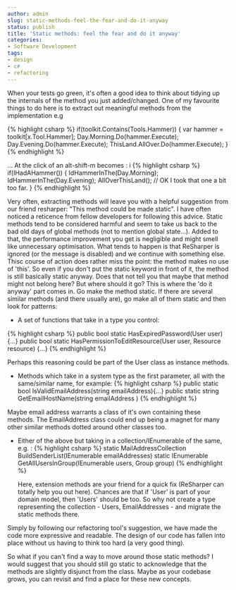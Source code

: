 ```yaml
---
author: admin
slug: static-methods-feel-the-fear-and-do-it-anyway
status: publish
title: 'Static methods: feel the fear and do it anyway'
categories:
- Software Development
tags:
- design
- c#
- refactoring
---
```


When your tests go green, it's often a good idea to think about tidying
up the internals of the method you just added/changed. One of my
favourite things to do here is to extract out meaningful methods from
the implementation e.g

{% highlight csharp %}
if(toolkit.Contains(Tools.Hammer))
{
    var hammer = toolkit[x.Tool.Hammer];
    Day.Morning.Do(hammer.Execute);
    Day.Evening.Do(hammer.Execute);
    ThisLand.AllOver.Do(hammer.Execute);
}
{% endhighlight %}

... At the click of an alt-shift-m becomes :
i
{% highlight csharp %}
if(IHadAHammer())
{
    IdHammerInThe(Day.Morning);
    IdHammerInThe(Day.Evening);
    AllOverThisLand(); // OK I took that one a bit too far.
}
{% endhighlight %}

Very often, extracting methods will leave you with a helpful suggestion
from our friend resharper: "This method could be made static". I have
often noticed a reticence from fellow developers for following this
advice. Static methods tend to be considered harmful and seem to take us
back to the bad old days of global methods (not to mention global
state...). Added to that, the performance improvement you get is
negligible and might smell like unnecessary optimisation. What tends to happen is
that ReSharper is ignored (or the message is disabled) and we continue
with something else. Thisc course of action does rather miss the point:
the method makes no use of 'this'. So even if you don't put the static
keyword in front of it, the method is still basically static anyway.
Does that not tell you that maybe that method might not belong here? But
where should it go? This is where the 'do it anyway' part comes in. Go
make the method static. If there are several similar methods (and there
usually are), go make all of them static and then look for patterns:

-   A set of functions that take in a type you control:

{% highlight csharp %}
   public bool static HasExpiredPassword(User user) {...}
   public bool static HasPermissionToEditResource(User user, Resource resource) {...}
{% endhighlight %}

Perhaps this reasoning could be part of the User class as instance
methods.

-   Methods which take in a system type as the first parameter, all with
 the same/similar name, for example:
{% highlight csharp %}
public static  bool IsValidEmailAddress(string emailAddress){...}
public static string GetEmailHostName(string emailAddress )
{% endhighlight %}

Maybe email address warrants a class of it's own containing these
methods. The EmailAddress class could end up being a magnet for many
other similar methods dotted around other classes too.

-   Either of the above but taking in a collection/IEnumerable of the
    same, e.g. :
{% highlight csharp %}
static MailAddressCollection BuildSenderList(IEnumerable emailAddresses)
static IEnumerable GetAllUsersInGroup(IEnumerable users, Group group)
{% endhighlight %}

    Here, extension methods are your friend for a quick fix (ReSharper
    can totally help you out here). Chances are that if 'User' is part
    of your domain model, then 'Users' should be too. So why not create
    a type representing the collection - Users, EmailAddresses - and
    migrate the static methods there.

Simply by following our refactoring tool's suggestion, we have made the
code more expressive and readable. The design of our code has fallen
into place without us having to think too hard (a very good thing).

So what if you can't find a way to move around those static methods? I
would suggest that you should still go static to acknowledge that the
methods are slightly disjunct from the class. Maybe as your codebase
grows, you can revisit and find a place for these new concepts.
